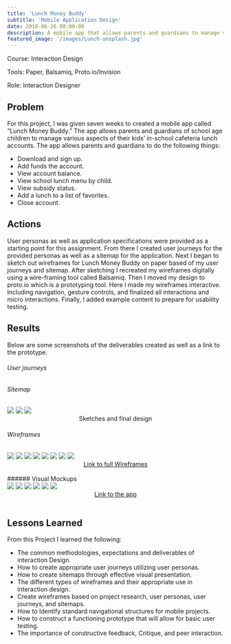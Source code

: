 ```yaml
---
title: 'Lunch Money Buddy'
subtitle: 'Mobile Application Design'
date: 2018-06-26 00:00:00
description: A mobile app that allows parents and guardians to manage various aspects of their kids’ school cafeteria lunch accounts.
featured_image: '/images/Lunch-unsplash.jpg'
---
```


Course: Interaction Design

Tools: Paper, Balsamiq, Proto.io/Invision

Role: Interaction Designer

## Problem
For this project, I was given seven weeks to created a mobile app called “Lunch Money Buddy.” The app allows parents and guardians of school age children to manage various aspects of their kids’ in-school cafeteria lunch accounts.
The app allows parents and guardians to do the following things:

* Download and sign up.
* Add funds the account.
* View account balance.
* View school lunch menu by child.
* View subsidy status.
* Add a lunch to a list of favorites.
* Close account.

## Actions
User personas as well as application specifications were provided as a starting point for this assignment. From there I created user journeys for the provided personas as well as a sitemap for the application. Next I began to sketch out wireframes for Lunch Money Buddy on paper based of my user journeys and sitemap. After sketching I recreated my wireframes digitally using a wire-framing tool called Balsamiq. Then I moved my design to proto.io which is a prototyping tool. Here I made my wireframes interactive. Including navigation, gesture controls, and finalized all interactions and micro interactions. Finally, I added example content to prepare for usability testing.

## Results
Below are some screenshots of the deliverables created as well as a link to the prototype.

###### User journeys

###### Sitemap

<div class="gallery" data-columns="3">
	<img src="/images/Lunch-Money-Buddy/SiteMap-Sketch-1.jpg">
	<img src="/images/Lunch-Money-Buddy/SiteMap-Sketch-2.jpg">
	<img src="/images/Lunch-Money-Buddy/Final-Sitemap.jpg">
</div>
<center>Sketches and final design</center>

###### Wireframes

<div class="gallery" data-columns="4">
	<img src="/images/Lunch-Money-Buddy/Wireframes/0.0-Launch-Screen.png">
	<img src="/images/Lunch-Money-Buddy/Wireframes/0.1-Account-setup.png">
	<img src="/images/Lunch-Money-Buddy/Wireframes/0.2-School-Code.png">
	<img src="/images/Lunch-Money-Buddy/Wireframes/0.3-Payment-method.png">
	<img src="/images/Lunch-Money-Buddy/Wireframes/1.0-Home.png">
	<img src="/images/Lunch-Money-Buddy/Wireframes/1.1-View-Balance.png">
	<img src="/images/Lunch-Money-Buddy/Wireframes/1.1.1-Top-up.png">
	<img src="/images/Lunch-Money-Buddy/Wireframes/1.2-Subsidy-Status.png">
</div>
<center><a href="/files/Burgess_Wireframe.pdf" class="button button--large">Link to full Wireframes</a></center>

<br>
###### Visual Mockups

<div class="gallery" data-columns="6">
	<img src="/images/Lunch-Money-Buddy/Mockups/1.0-Home.jpg">
	<img src="/images/Lunch-Money-Buddy/Mockups/1.1-View-Balance.jpg">
	<img src="/images/Lunch-Money-Buddy/Mockups/1.2-Subsidy-Status.jpg">
	<img src="/images/Lunch-Money-Buddy/Mockups/1.3-Lunch-Menu.jpg">
	<img src="/images/Lunch-Money-Buddy/Mockups/1.3.1-Upcoming-meals.jpg">
	<img src="/images/Lunch-Money-Buddy/Mockups/1.3.1-Upcoming-meals-overlay.jpg">
</div>
<center><a href="https://georgeburgess0827.github.io/Lunch-Money-Buddy/" class="button button--large">Link to the app</a></center>

<br>

## Lessons Learned
From this Project I learned the following:
* The common methodologies, expectations and deliverables of interaction Design.
* How to create appropriate user journeys utilizing user personas.
* How to create sitemaps through effective visual presentation.
* The different types of wireframes and their appropriate use in interaction design.
* Create wireframes based on project research, user personas, user journeys, and sitemaps.
* How to Identify standard navigational structures for mobile projects.
* How to construct a functioning prototype that will allow for basic user testing.
* The importance of constructive feedback, Critique, and peer interaction.
